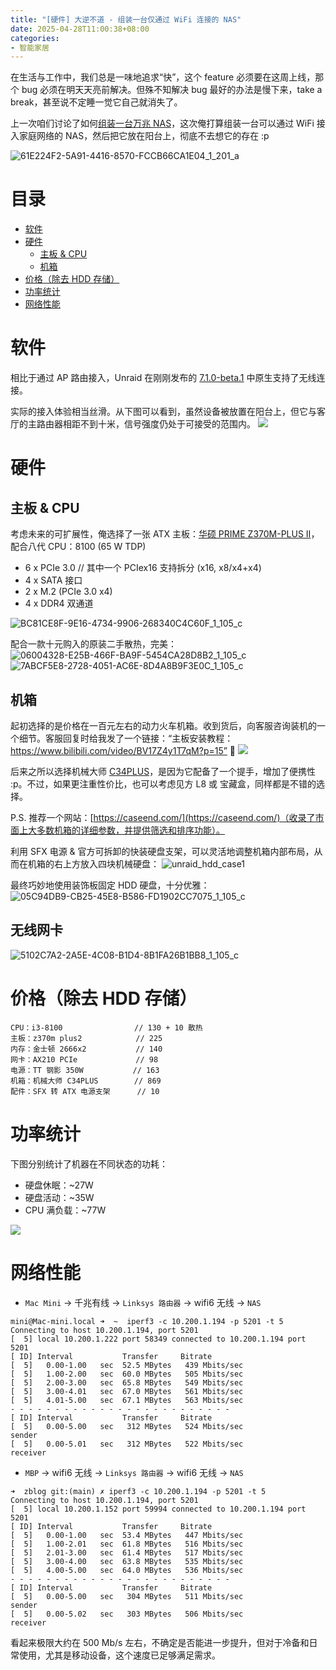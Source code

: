 ```yaml
---
title: "[硬件] 大逆不道 - 组装一台仅通过 WiFi 连接的 NAS"
date: 2025-04-28T11:00:38+08:00
categories:
- 智能家居
---
```


在生活与工作中，我们总是一味地追求“快”，这个 feature 必须要在这周上线，那个 bug 必须在明天天亮前解决。但殊不知解决 bug 最好的办法是慢下来，take a break，甚至说不定睡一觉它自己就消失了。

上一次咱们讨论了如何[组装一台万兆 NAS](/blog/20241228/synology_to_unraid/)，这次俺打算组装一台可以通过 WiFi 接入家庭网络的 NAS，然后把它放在阳台上，彻底不去想它的存在 :p

![61E224F2-5A91-4416-8570-FCCB66CA1E04_1_201_a](/images/blog/global/61E224F2-5A91-4416-8570-FCCB66CA1E04_1_201_a.jpeg)

# 目录
- [软件](#软件)
- [硬件](#硬件)
  - [主板 & CPU](#主板cpu)
  - [机箱](#机箱)
- [价格（除去 HDD 存储）](#价格（除去hdd存储）)
- [功率统计](#功率统计)
- [网络性能](#网络性能)


# 软件
相比于通过 AP 路由接入，Unraid 在刚刚发布的 [7.1.0-beta.1](https://docs.unraid.net/unraid-os/release-notes/7.1.0/) 中原生支持了无线连接。

实际的接入体验相当丝滑。从下图可以看到，虽然设备被放置在阳台上，但它与客厅的主路由器相距不到十米，信号强度仍处于可接受的范围内。
![](/images/blog/global/17458026356328.jpg)


# 硬件

## 主板 & CPU 
考虑未来的可扩展性，俺选择了一张 ATX 主板：[华硕 PRIME Z370M-PLUS II](https://www.asus.com.cn/motherboards-components/motherboards/prime/prime-z370m-plus-ii/)，配合八代 CPU：8100 (65 W TDP)

- 6 x PCIe 3.0 // 其中一个 PCIex16 支持拆分 (x16, x8/x4+x4)
- 4 x SATA 接口
- 2 x M.2 (PCIe 3.0 x4)
- 4 x DDR4 双通道

![BC81CE8F-9E16-4734-9906-268340C4C60F_1_105_c](/images/blog/global/BC81CE8F-9E16-4734-9906-268340C4C60F_1_105_c.jpeg)

配合一款十元购入的原装二手散热，完美：
![06004328-E25B-466F-BA9F-5454CA28D8B2_1_105_c](/images/blog/global/06004328-E25B-466F-BA9F-5454CA28D8B2_1_105_c.jpeg)
![7ABCF5E8-2728-4051-AC6E-8D4A8B9F3E0C_1_105_c](/images/blog/global/7ABCF5E8-2728-4051-AC6E-8D4A8B9F3E0C_1_105_c.jpeg)

## 机箱
起初选择的是价格在一百元左右的动力火车机箱。收到货后，向客服咨询装机的一个细节。客服回复时给我发了一个链接：“主板安装教程：https://www.bilibili.com/video/BV17Z4y1T7qM?p=15” 🤡
![](/images/blog/global/17458126396122.jpg)

后来之所以选择机械大师 [C34PLUS](https://caseend.com/data/mechanic-master/mechanic-master-c34plus)，是因为它配备了一个提手，增加了便携性 :p。不过，如果更注重性价比，也可以考虑见方 L8 或 宝藏盒，同样都是不错的选择。

P.S. 推荐一个网站：[https://caseend.com/](https://caseend.com/)（收录了市面上大多数机箱的详细参数，并提供筛选和排序功能）。

利用 SFX 电源 & 官方可拆卸的快装硬盘支架，可以灵活地调整机箱内部布局，从而在机箱的右上方放入四块机械硬盘：
![unraid_hdd_case1](/images/blog/global/unraid_hdd_case1.png)

最终巧妙地使用装饰板固定 HDD 硬盘，十分优雅：
![05C94DB9-CB25-45E8-B586-FD1902CC7075_1_105_c](/images/blog/global/05C94DB9-CB25-45E8-B586-FD1902CC7075_1_105_c.jpeg)

## 无线网卡
![5102C7A2-2A5E-4C08-B1D4-8B1FA26B1BB8_1_105_c](/images/blog/global/5102C7A2-2A5E-4C08-B1D4-8B1FA26B1BB8_1_105_c.jpeg)

# 价格（除去 HDD 存储）
```
CPU：i3-8100                // 130 + 10 散热
主板：z370m plus2            // 225
内存：金士顿 2666x2           // 140
网卡：AX210 PCIe             // 98
电源：TT 钢影 350W           // 163
机箱：机械大师 C34PLUS        // 869
配件：SFX 转 ATX 电源支架      // 10
```

# 功率统计
下图分别统计了机器在不同状态的功耗：
- 硬盘休眠：~27W
- 硬盘活动：~35W
- CPU 满负载：~77W

![](/images/blog/global/17458046221843.jpg)

# 网络性能

- `Mac Mini` -> 千兆有线 -> `Linksys 路由器` -> wifi6 无线 -> `NAS`
```
mini@Mac-mini.local ➜  ~  iperf3 -c 10.200.1.194 -p 5201 -t 5
Connecting to host 10.200.1.194, port 5201
[  5] local 10.200.1.222 port 58349 connected to 10.200.1.194 port 5201
[ ID] Interval           Transfer     Bitrate
[  5]   0.00-1.00   sec  52.5 MBytes   439 Mbits/sec
[  5]   1.00-2.00   sec  60.0 MBytes   505 Mbits/sec
[  5]   2.00-3.00   sec  65.8 MBytes   549 Mbits/sec
[  5]   3.00-4.01   sec  67.0 MBytes   561 Mbits/sec
[  5]   4.01-5.00   sec  67.1 MBytes   563 Mbits/sec
- - - - - - - - - - - - - - - - - - - - - - - - -
[ ID] Interval           Transfer     Bitrate
[  5]   0.00-5.00   sec   312 MBytes   524 Mbits/sec                  sender
[  5]   0.00-5.01   sec   312 MBytes   522 Mbits/sec                  receiver
```

- `MBP` -> wifi6 无线 -> `Linksys 路由器` -> wifi6 无线 -> `NAS`
```
➜  zblog git:(main) ✗ iperf3 -c 10.200.1.194 -p 5201 -t 5
Connecting to host 10.200.1.194, port 5201
[  5] local 10.200.1.152 port 59994 connected to 10.200.1.194 port 5201
[ ID] Interval           Transfer     Bitrate
[  5]   0.00-1.00   sec  53.4 MBytes   447 Mbits/sec
[  5]   1.00-2.01   sec  61.8 MBytes   516 Mbits/sec
[  5]   2.01-3.00   sec  61.4 MBytes   517 Mbits/sec
[  5]   3.00-4.00   sec  63.8 MBytes   535 Mbits/sec
[  5]   4.00-5.00   sec  64.0 MBytes   536 Mbits/sec
- - - - - - - - - - - - - - - - - - - - - - - - -
[ ID] Interval           Transfer     Bitrate
[  5]   0.00-5.00   sec   304 MBytes   511 Mbits/sec                  sender
[  5]   0.00-5.02   sec   303 MBytes   506 Mbits/sec                  receiver
```

看起来极限大约在 500 Mb/s 左右，不确定是否能进一步提升，但对于冷备和日常使用，尤其是移动设备，这个速度已足够满足需求。

